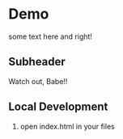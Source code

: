 # Demo

some text here and right!

## Subheader

Watch out, Babe!!

## Local Development

1. open index.html in your files
